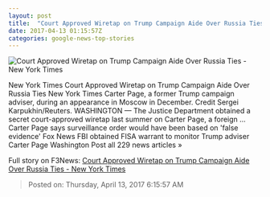 ```yaml
---
layout: post
title:  "Court Approved Wiretap on Trump Campaign Aide Over Russia Ties - New York Times"
date: 2017-04-13 01:15:57Z
categories: google-news-top-stories
---
```


![Court Approved Wiretap on Trump Campaign Aide Over Russia Ties - New York Times](https://static01.nyt.com/images/2017/04/13/us/13Intel/13Intel-facebookJumbo.jpg)

New York Times Court Approved Wiretap on Trump Campaign Aide Over Russia Ties New York Times Carter Page, a former Trump campaign adviser, during an appearance in Moscow in December. Credit Sergei Karpukhin/Reuters. WASHINGTON — The Justice Department obtained a secret court-approved wiretap last summer on Carter Page, a foreign ... Carter Page says surveillance order would have been based on 'false evidence' Fox News FBI obtained FISA warrant to monitor Trump adviser Carter Page Washington Post all 229 news articles »


Full story on F3News: [Court Approved Wiretap on Trump Campaign Aide Over Russia Ties - New York Times](http://www.f3nws.com/n/uRZKQC)

> Posted on: Thursday, April 13, 2017 6:15:57 AM
